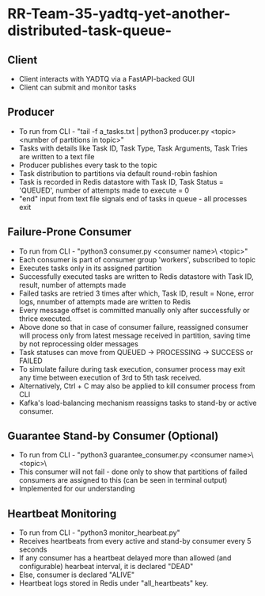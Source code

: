 # RR-Team-35-yadtq-yet-another-distributed-task-queue-

## Client
* Client interacts with YADTQ via a FastAPI-backed GUI
* Client can submit and monitor tasks

## Producer 
* To run from CLI - "tail -f a_tasks.txt | python3 producer.py \<topic\> \<number of partitions in topic>\"
* Tasks with details like Task ID, Task Type, Task Arguments, Task Tries are written to a text file
* Producer publishes every task to the topic
* Task distribution to partitions via default round-robin fashion
* Task is recorded in Redis datastore with Task ID, Task Status = 'QUEUED', number of attempts made to execute = 0
* "end" input from text file signals end of tasks in queue - all processes exit

## Failure-Prone Consumer
* To run from CLI - "python3 consumer.py \<consumer name>\ \<topic>\"
* Each consumer is part of consumer group 'workers', subscribed to topic
* Executes tasks only in its assigned partition
* Successfully executed tasks are written to Redis datastore with Task ID, result, number of attempts made
* Failed tasks are retried 3 times after which, Task ID, result = None, error logs, nnumber of attempts made are written to Redis
* Every message offset is committed manually only after successfully or thrice executed.
* Above done so that in case of consumer failure, reassigned consumer will process only from latest message received in partition, saving time by not reprocessing older messages
* Task statuses can move from QUEUED -> PROCESSING -> SUCCESS or FAILED
* To simulate failure during task execution, consumer process may exit any time between execution of 3rd to 5th task received.
* Alternatively, Ctrl + C may also be applied to kill consumer process from CLI
* Kafka's load-balancing mechanism reassigns tasks to stand-by or active consumer.

## Guarantee Stand-by Consumer (Optional)
* To run from CLI - "python3 guarantee_consumer.py \<consumer name>\ \<topic>\
* This consumer will not fail - done only to show that partitions of failed consumers are assigned to this (can be seen in terminal output)
* Implemented for our understanding

## Heartbeat Monitoring
* To run from CLI - "python3 monitor_hearbeat.py"
* Receives heartbeats from every active and stand-by consumer every 5 seconds
* If any consumer has a heartbeat delayed more than allowed (and configurable) hearbeat interval, it is declared "DEAD"
* Else, consumer is declared "ALIVE"
* Heartbeat logs stored in Redis under "all_heartbeats" key.
